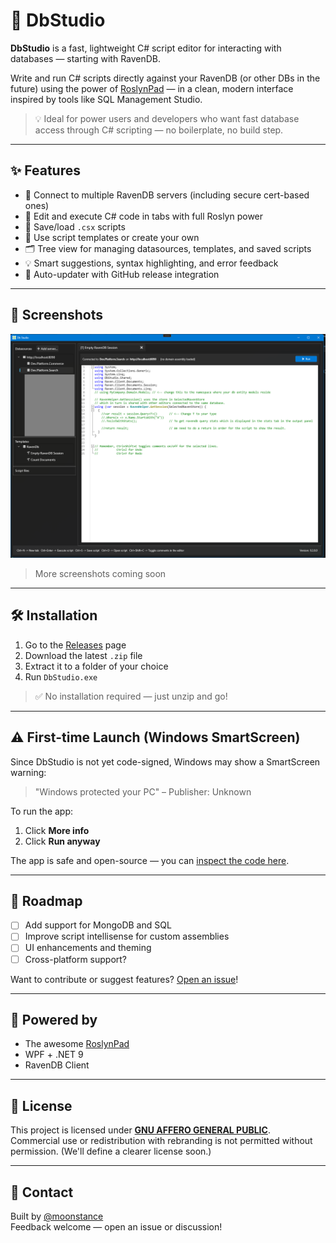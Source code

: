 ﻿# 🧠 DbStudio

**DbStudio** is a fast, lightweight C# script editor for interacting with databases — starting with RavenDB.

Write and run C# scripts directly against your RavenDB (or other DBs in the future) using the power of [RoslynPad](https://github.com/aelij/RoslynPad) — in a clean, modern interface inspired by tools like SQL Management Studio.

> 💡 Ideal for power users and developers who want fast database access through C# scripting — no boilerplate, no build step.

---

## ✨ Features

- 🔌 Connect to multiple RavenDB servers (including secure cert-based ones)
- 📝 Edit and execute C# code in tabs with full Roslyn power
- 💾 Save/load `.csx` scripts
- 📂 Use script templates or create your own
- 🗂 Tree view for managing datasources, templates, and saved scripts
- 💡 Smart suggestions, syntax highlighting, and error feedback
- 🚀 Auto-updater with GitHub release integration

---

## 📸 Screenshots

![Main UI](./screenshots/editor.png)

> More screenshots coming soon

---

## 🛠 Installation

1. Go to the [Releases](https://github.com/moonstance/db-studio/releases) page
2. Download the latest `.zip` file
3. Extract it to a folder of your choice
4. Run `DbStudio.exe`

> ✅ No installation required — just unzip and go!

---

## ⚠ First-time Launch (Windows SmartScreen)

Since DbStudio is not yet code-signed, Windows may show a SmartScreen warning:

> "Windows protected your PC" – Publisher: Unknown

To run the app:

1. Click **More info**
2. Click **Run anyway**

The app is safe and open-source — you can [inspect the code here](https://github.com/moonstance/db-studio).

---

## 🧪 Roadmap

- [ ] Add support for MongoDB and SQL
- [ ] Improve script intellisense for custom assemblies
- [ ] UI enhancements and theming
- [ ] Cross-platform support?

Want to contribute or suggest features? [Open an issue](https://github.com/moonstance/db-studio/issues)!

---

## 🧬 Powered by

- The awesome [RoslynPad](https://github.com/aelij/RoslynPad)
- WPF + .NET 9
- RavenDB Client

---

## 📜 License

This project is licensed under **[GNU AFFERO GENERAL PUBLIC](LICENSE)**.  
Commercial use or redistribution with rebranding is not permitted without permission. (We'll define a clearer license soon.)

---

## 💬 Contact

Built by [@moonstance](https://github.com/moonstance)  
Feedback welcome — open an issue or discussion!
